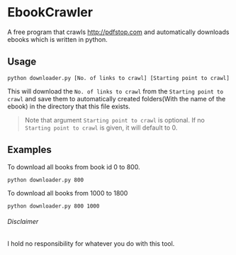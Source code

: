 # EbookCrawler

A free program that crawls http://pdfstop.com and automatically downloads ebooks which is written in python.

## Usage

`python downloader.py [No. of links to crawl] [Starting point to crawl]`

This will download the `No. of links to crawl` from the `Starting point to crawl` and save them to automatically created folders(With the name of the ebook) in the directory that this file exists.

> Note that argument `Starting point to crawl` is optional. If no `Starting point to crawl` is given, it will default to 0.

## Examples

To download all books from book id 0 to 800.

`python downloader.py 800`

To download all books from 1000 to 1800

`python downloader.py 800 1000`

###### Disclaimer

I hold no responsibility for whatever you do with this tool.
